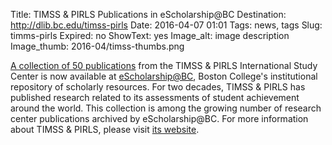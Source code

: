 Title: TIMSS & PIRLS Publications in eScholarship@BC
Destination: http://dlib.bc.edu/timss-pirls
Date: 2016-04-07 01:01 
Tags: news, tags 
Slug: timms-pirls
Expired: no
ShowText: yes
Image_alt: image description
Image_thumb: 2016-04/timss-thumbs.png

<a href="http://dlib.bc.edu/timss-pirls" target="_blank">A collection of 50 publications</a> from the  TIMSS &amp; PIRLS International Study Center is now available at <a href="http://escholarship.bc.edu/" target="_blank">eScholarship@BC</a>,  Boston College's institutional repository of scholarly resources. For two  decades, TIMSS &amp; PIRLS has published research related to its assessments of  student achievement around the world. This collection is among the growing  number of research center publications archived by eScholarship@BC. For more  information about TIMSS &amp; PIRLS, please visit <a href="http://timssandpirls.bc.edu/" target="_blank">its  website</a>.

<!-- USEFUL CUT AND PASTE STUFF.

<img src="/theme/img/news/201X-XX/XXXX.png" alt="words" class="float_left">

<img src="/theme/img/news/201X-XX/XXXX.png" alt="words" class="float_right">

<a href="#" target="_blank">

-->